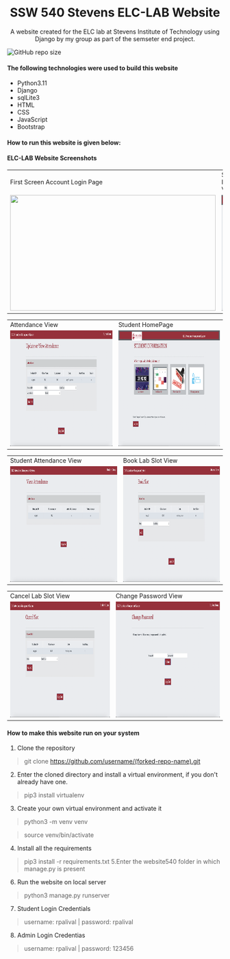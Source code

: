 <h1 align="center">SSW 540 Stevens ELC-LAB Website</h1>
<p align="center">A website created for the ELC lab at Stevens Institute of Technology using Django by my group as part of the semseter end project.</p>
<img alt="GitHub repo size" src="https://img.shields.io/github/repo-size/rpalival/SSW_540_Stevens_ELC_LAB_Website?style=plastic">

#### The following technologies were used to build this website

- Python3.11
- Django
- sqlLite3
- HTML
- CSS
- JavaScript
- Bootstrap

#### How to run this website is given below:

#### ELC-LAB Website Screenshots

<table>
  <tr>
    <td>First Screen Account Login Page</td>
     <td>Student Information View</td>
     
  </tr>
  <tr>
    <td><img src="Screenshots/Account Login.png" width=480 height=270></td>
    <td><img src="Screenshots/Student Information.png" width=480 height=270></td>
  </tr>
 </table>
 <table>
  <tr>
    <td>Attendance View</td>
    <td>Student HomePage</td>
  </tr>
  <tr>
    <td><img src="Screenshots/Attendance View.png" width=480 height=270></td>
    <td><img src="Screenshots/Student Homepage.png" width=480 height=270></td>
  </tr>
 </table>
 <table>
  <tr>
    <td>Student Attendance View</td>
    <td>Book Lab Slot View</td>
  </tr>
  <tr>
    <td><img src="Screenshots/Student Attendance View.png" width=480 height=270></td>
    <td><img src="Screenshots/Book Lab Slot.png" width=480 height=270></td>
  </tr>
 </table>
  <table>
  <tr>
    <td>Cancel Lab Slot View</td>
    <td>Change Password View</td>
  </tr>
  <tr>
    <td><img src="Screenshots/Cancel Lab Slot.png" width=480 height=270></td>
    <td><img src="Screenshots/Change password.png" width=480 height=270></td>
  </tr>
 </table>

#### How to make this website run on your system
1. Clone the repository
> git clone https://github.com/username/(forked-repo-name).git
2. Enter the cloned directory and install a virtual environment, if you don't already have one.
> pip3 install virtualenv
3. Create your own virtual environment and activate it
> python3 -m venv venv

> source venv/bin/activate
4. Install all the requirements
> pip3 install -r requirements.txt
5.Enter the website540 folder in which manage.py is present

6. Run the website on local server
> python3 manage.py runserver

7. Student Login Credentials
> username: rpalival | password: rpalival
8. Admin Login Credentias
> username: rpalival | password: 123456
